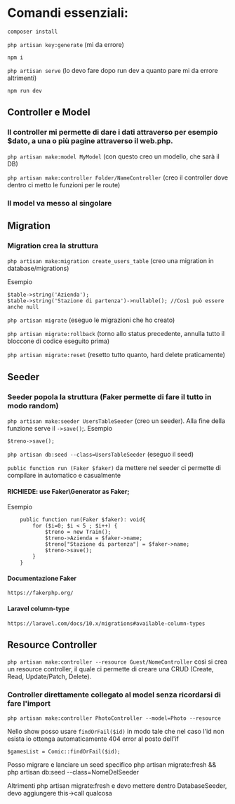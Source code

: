 # Comandi essenziali: #

`composer install`

`php artisan key:generate` (mi da errore)

`npm i`

`php artisan serve` (lo devo fare dopo run dev a quanto pare mi da errore altrimenti)

`npm run dev`



## Controller e Model ##

### Il controller mi permette di dare i dati attraverso per esempio $dato, a una o più pagine attraverso il web.php. ###

`php artisan make:model MyModel` (con questo creo un modello, che sarà il DB)

`php artisan make:controller Folder/NameController` (creo il controller dove dentro ci metto le funzioni per le route)

### Il model va messo al singolare ###


## Migration ##
### Migration crea la struttura ###

`php artisan make:migration create_users_table` (creo una migration in database/migrations)

Esempio
```
$table->string('Azienda');
$table->string('Stazione di partenza')->nullable(); //Così può essere anche null
```

`php artisan migrate` (eseguo le migrazioni che ho creato)

`php artisan migrate:rollback` (torno allo status precedente, annulla tutto il bloccone di codice eseguito prima)

`php artisan migrate:reset` (resetto tutto quanto, hard delete praticamente)



## Seeder ##
### Seeder popola la struttura (Faker permette di fare il tutto in modo random) ###

`php artisan make:seeder UsersTableSeeder` (creo un seeder).
Alla fine della funzione serve il `->save()`;.
Esempio
```
$treno->save();
```

`php artisan db:seed --class=UsersTableSeeder` (eseguo il seed)

`public function run (Faker $faker)` da mettere nel seeder ci permette di compilare in automatico e casualmente
#### RICHIEDE: use Faker\Generator as Faker; ####
Esempio
```
    public function run(Faker $faker): void{
        for ($i=0; $i < 5 ; $i++) { 
            $treno = new Train();
            $treno->Azienda = $faker->name;
            $treno["Stazione di partenza"] = $faker->name;
            $treno->save();
        }
    }
```
#### Documentazione Faker ####
`https://fakerphp.org/`
#### Laravel column-type ####
`https://laravel.com/docs/10.x/migrations#available-column-types`



## Resource Controller ##
`php artisan make:controller --resource Guest/NomeController` così si crea un resource controller, il quale ci permette di creare una CRUD (Create, Read, Update/Patch, Delete).
### Controller direttamente collegato al model senza ricordarsi di fare l'import ###
`php artisan make:controller PhotoController --model=Photo --resource`

Nello show posso usare `findOrFail($id)` in modo tale che nel caso l'id non esista io ottenga automaticamente 404 error al posto dell'if
```
$gamesList = Comic::findOrFail($id);
```



Posso migrare e lanciare un seed specifico
php artisan migrate:fresh && php artisan db:seed --class=NomeDelSeeder

Altrimenti php artisan migrate:fresh e devo mettere dentro DatabaseSeeder, devo aggiungere this->call qualcosa
